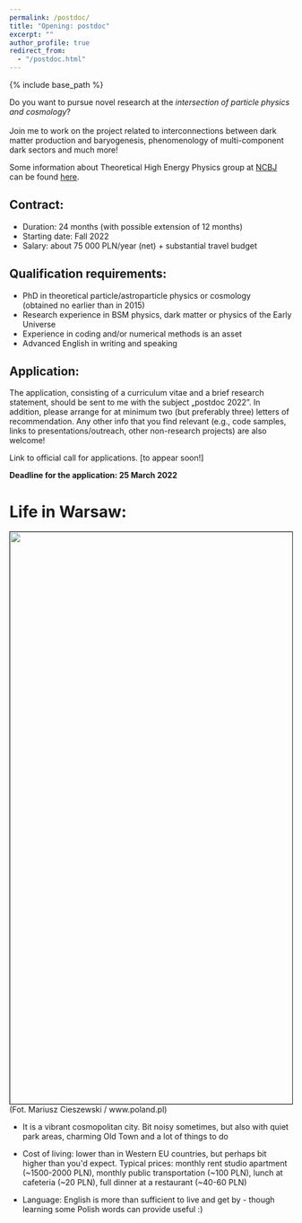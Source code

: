 ```yaml
---
permalink: /postdoc/
title: "Opening: postdoc"
excerpt: ""
author_profile: true
redirect_from:
  - "/postdoc.html"
---
```


{% include base_path %}

Do you want to pursue novel research at the _intersection of particle physics and cosmology_? <br><br>
Join me to work on the project related to interconnections between dark matter production and baryogenesis, phenomenology of multi-component dark sectors and much more!

Some information about Theoretical High Energy Physics group at <a href="https://www.ncbj.gov.pl/en"> NCBJ </a> can be found <a href="https://www.ncbj.gov.pl/en/particle-theory-group"> here</a>.

Contract:
--------
* Duration: 24 months (with possible extension of 12 months)
* Starting date: Fall 2022
* Salary: about 75 000 PLN/year (net) + substantial travel budget

Qualification requirements:
--------

* PhD in theoretical particle/astroparticle physics or cosmology <br>
(obtained no earlier than in 2015)
* Research experience in BSM physics, dark matter or physics of the Early Universe
* Experience in coding and/or numerical methods is an asset
* Advanced English in writing and speaking

Application:
--------

The application, consisting of a curriculum vitae and a brief research statement, should be sent to me with the subject „postdoc 2022”. In addition, please arrange for at minimum two (but preferably three) letters of recommendation. Any other info that you find relevant (e.g., code samples, links to presentations/outreach, other non-research projects) are also welcome!

Link to official call for applications. [to appear soon!]

**Deadline for the application: 25 March 2022**

Life in Warsaw:
======

<img src="http://ahryczuk.github.io/files/warszawa.jpg" height="1020px" width="560px" border="1px">
<br>
(Fot. Mariusz Cieszewski / www.poland.pl)


* It is a vibrant cosmopolitan city. Bit noisy sometimes, but also with quiet park areas, charming Old Town and a lot of things to do

* Cost of living: lower than in Western EU countries, but perhaps bit higher than you'd expect. Typical prices: monthly rent studio apartment (~1500-2000 PLN), monthly public transportation (~100 PLN), lunch at cafeteria (~20 PLN), full dinner at a restaurant (~40-60 PLN)

* Language: English is more than sufficient to live and get by - though learning some Polish words can provide useful :)
